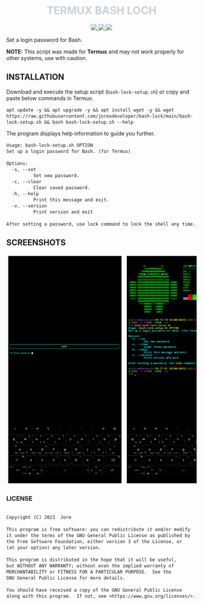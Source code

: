 <h1 align="center" style="color:#C9D1D9;">TERMUX BASH LOCH</h1>

<p align="center">
	<a href="https://github.com/jorexdeveloper/termux-bash-lock/stargazers">
		<img
			src="https://img.shields.io/github/stars/jorexdeveloper/termux-bash-lock?colorA=0D1117&colorB=58A6FF&style=for-the-badge">
	</a>
	<a href="https://github.com/jorexdeveloper/termux-bash-lock/issues">
		<img
			src="https://img.shields.io/github/issues/jorexdeveloper/termux-bash-lock?colorA=0D1117&colorB=F85149&style=for-the-badge">
	</a>
	<a href="https://github.com/jorexdeveloper/termux-bash-lock/contributors">
		<img
			src="https://img.shields.io/github/contributors/jorexdeveloper/termux-bash-lock?colorA=0D1117&colorB=2EA043&style=for-the-badge">
	</a>
</p>

Set a login password for Bash.

**NOTE:** This script was made for **Termux** and may not work properly for other systems, use with caution.

## INSTALLATION

Download and execute the setup script (`bash-lock-setup.sh`) or copy and paste below commands in Termux.

```
apt update -y && apt upgrade -y && apt install wget -y && wget https://raw.githubusercontent.com/jorexdeveloper/bash-lock/main/bash-lock-setup.sh && bash bash-lock-setup.sh --help
```

The program displays help information to guide you further.

```
Usage: bash-lock-setup.sh OPTION
Set up a login password for Bash. (for Termux)

Options:
  -s, --set
          Set new password.
  -c, --clear
          Clear saved password.
  -h, --help
          Print this message and exit.
  -v. --version
          Print version and exit

After setting a password, use lock command to lock the shell any time.
```

## SCREENSHOTS

<div style="overflow-x: auto; white-space: nowrap; text-align: center;">
  <img src="./Screenshots/2.png" width="300" height="600" style="margin: 5px;">
  <img src="./Screenshots/1.png" width="300" height="600" style="margin: 5px;">
</div>

### LICENSE

```
```
    Copyright (C) 2023  Jore

    This program is free software: you can redistribute it and/or modify
    it under the terms of the GNU General Public License as published by
    the Free Software Foundation, either version 3 of the License, or
    (at your option) any later version.

    This program is distributed in the hope that it will be useful,
    but WITHOUT ANY WARRANTY; without even the implied warranty of
    MERCHANTABILITY or FITNESS FOR A PARTICULAR PURPOSE.  See the
    GNU General Public License for more details.

    You should have received a copy of the GNU General Public License
    along with this program.  If not, see <https://www.gnu.org/licenses/>.
    
```
